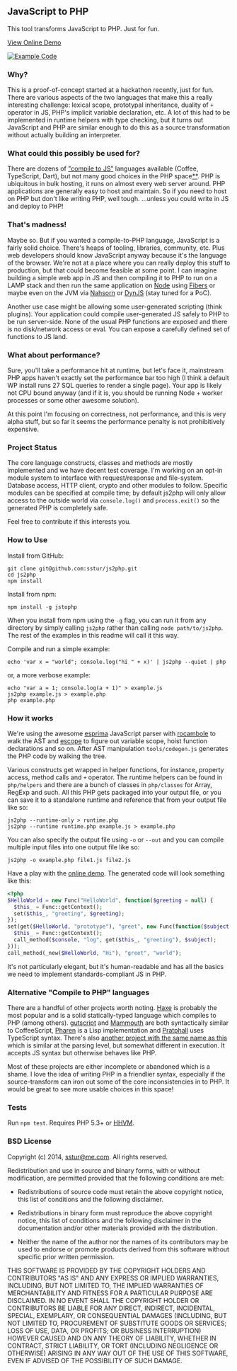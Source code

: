 ## JavaScript to PHP

This tool transforms JavaScript to PHP. Just for fun.

[View Online Demo][2]

[![Example Code](https://raw.githubusercontent.com/sstur/js2php/master/demo/images/example.png)][2]

### Why?

This is a proof-of-concept started at a hackathon recently, just for fun. There are various aspects of the two languages that make this a really interesting challenge: lexical scope, prototypal inheritance, duality of `+` operator in JS, PHP's implicit variable declaration, etc. A lot of this had to be implemented in runtime helpers with type checking, but it turns out JavaScript and PHP are similar enough to do this as a source transformation without actually building an interpreter.

### What could this possibly be used for?

There are dozens of ["compile to JS"][3] languages available (Coffee, TypeScript, Dart), but not many good choices in the PHP space[**](#alternatives). PHP is ubiquitous in bulk hosting, it runs on almost every web server around. PHP applications are generally easy to host and maintain. So if you need to host on PHP but don't like writing PHP, well tough. ...unless you could write in JS and deploy to PHP!

### That's madness!

Maybe so. But if you wanted a compile-to-PHP language, JavaScript is a fairly solid choice. There's heaps of tooling, libraries, community, etc. Plus web developers should know JavaScript anyway because it's the language of the browser. We're not at a place where you can really deploy this stuff to production, but that could become feasible at some point. I can imagine building a simple web app in JS and then compiling it to PHP to run on a LAMP stack and then run the same application on [Node][4] using [Fibers][7] or maybe even on the JVM via [Nahsorn][5] or [DynJS][6] (stay tuned for a PoC).

Another use case might be allowing some user-generated scripting (think plugins). Your application could compile user-generated JS safely to PHP to be run server-side. None of the usual PHP functions are exposed and there is no disk/network access or eval. You can expose a carefully defined set of functions to JS land.

### What about performance?

Sure, you'll take a performance hit at runtime, but let's face it, mainstream PHP apps haven't exactly set the performance bar too high (I think a default WP install runs 27 SQL queries to render a single page). Your app is likely not CPU bound anyway (and if it is, you should be running Node + worker processes or some other awesome solution).

At this point I'm focusing on correctness, not performance, and this is very alpha stuff, but so far it seems the performance penalty is not prohibitively expensive.

### Project Status

The core language constructs, classes and methods are mostly implemented and we have decent test coverage. I'm working on an opt-in module system to interface with request/response and file-system. Database access, HTTP client, crypto and other modules to follow. Specific modules can be specified at compile time; by default js2php will only allow access to the outside world via `console.log()` and `process.exit()` so the generated PHP is completely safe.

Feel free to contribute if this interests you.

### How to Use
Install from GitHub:

    git clone git@github.com:sstur/js2php.git
    cd js2php
    npm install

Install from npm:

    npm install -g jstophp

When you install from npm using the `-g` flag, you can run it from any directory by simply calling `js2php` rather than calling `node path/to/js2php`. The rest of the examples in this readme will call it this way. 

Compile and run a simple example: 

    echo 'var x = "world"; console.log("hi " + x)' | js2php --quiet | php

or, a more verbose example: 

    echo "var a = 1; console.log(a + 1)" > example.js
    js2php example.js > example.php
    php example.php

### How it works

We're using the awesome [esprima][8] JavaScript parser with [rocambole][9] to walk the AST and [escope][10] to figure out variable scope, hoist function declarations and so on. After AST manipulation `tools/codegen.js` generates the PHP code by walking the tree.

Various constructs get wrapped in helper functions, for instance, property access, method calls and `+` operator. The runtime helpers can be found in `php/helpers` and there are a bunch of classes in `php/classes` for Array, RegExp and such. All this PHP gets packaged into your output file, or you can save it to a standalone runtime and reference that from your output file like so:

    js2php --runtime-only > runtime.php
    js2php --runtime runtime.php example.js > example.php

You can also specify the output file using `-o` or `--out` and you can compile multiple input files into one output file like so:

    js2php -o example.php file1.js file2.js

Have a play with the [online demo][2]. The generated code will look something like this:

```php
<?php
$HelloWorld = new Func("HelloWorld", function($greeting = null) {
  $this_ = Func::getContext();
  set($this_, "greeting", $greeting);
});
set(get($HelloWorld, "prototype"), "greet", new Func(function($subject = null) use (&$console) {
  $this_ = Func::getContext();
  call_method($console, "log", get($this_, "greeting"), $subject);
}));
call_method(_new($HelloWorld, "Hi"), "greet", "world");
```

It's not particularly elegant, but it's human-readable and has all the basics we need to implement standards-compliant JS in PHP.

### Alternative "Compile to PHP" languages
There are a handful of other projects worth noting. [Haxe][11] is probably the most popular and is a solid statically-typed language which compiles to PHP (among others). [gutscript][19] and [Mammouth][14] are both syntactically similar to CoffeeScript, [Pharen][13] is a Lisp implementation and [Pratphall][15] uses TypeScript syntax. There's also [another project with the same name as this][18] which is similar at the parsing level, but somewhat different in execution. It accepts JS syntax but otherwise behaves like PHP.

Most of these projects are either incomplete or abandoned which is a shame. I love the idea of writing PHP in a friendlier syntax, especially if the source-transform can iron out some of the core inconsistencies in to PHP. It would be great to see more usable choices in this space!

### Tests
Run `npm test`. Requires PHP 5.3+ or [HHVM][16].

### BSD License
Copyright (c) 2014, sstur@me.com. All rights reserved.

Redistribution and use in source and binary forms, with or without modification,
are permitted provided that the following conditions are met:

 * Redistributions of source code must retain the above copyright notice, this
   list of conditions and the following disclaimer.

 * Redistributions in binary form must reproduce the above copyright notice,
   this list of conditions and the following disclaimer in the
   documentation and/or other materials provided with the distribution.

 * Neither the name of the author nor the names of its contributors may be used
   to endorse or promote products derived from this software without specific
   prior written permission.

THIS SOFTWARE IS PROVIDED BY THE COPYRIGHT HOLDERS AND CONTRIBUTORS "AS IS" AND
ANY EXPRESS OR IMPLIED WARRANTIES, INCLUDING, BUT NOT LIMITED TO, THE IMPLIED
WARRANTIES OF MERCHANTABILITY AND FITNESS FOR A PARTICULAR PURPOSE ARE
DISCLAIMED. IN NO EVENT SHALL THE COPYRIGHT HOLDER OR CONTRIBUTORS BE LIABLE FOR
ANY DIRECT, INDIRECT, INCIDENTAL, SPECIAL, EXEMPLARY, OR CONSEQUENTIAL DAMAGES
(INCLUDING, BUT NOT LIMITED TO, PROCUREMENT OF SUBSTITUTE GOODS OR SERVICES;
LOSS OF USE, DATA, OR PROFITS; OR BUSINESS INTERRUPTION) HOWEVER CAUSED AND ON
ANY THEORY OF LIABILITY, WHETHER IN CONTRACT, STRICT LIABILITY, OR TORT
(INCLUDING NEGLIGENCE OR OTHERWISE) ARISING IN ANY WAY OUT OF THE USE OF THIS
SOFTWARE, EVEN IF ADVISED OF THE POSSIBILITY OF SUCH DAMAGE.


[2]: http://sstur.github.io/js2php/demo/
[3]: https://github.com/jashkenas/coffeescript/wiki/List-of-languages-that-compile-to-JS
[4]: http://nodejs.org/
[5]: http://openjdk.java.net/projects/nashorn/
[6]: http://dynjs.org/
[7]: https://github.com/laverdet/node-fibers/
[8]: http://esprima.org/
[9]: https://github.com/millermedeiros/rocambole
[10]: https://github.com/Constellation/escope
[11]: http://haxe.org/
[13]: http://scriptor.github.io/pharen/
[14]: http://mammouth.wamalaka.com/
[15]: http://cretz.github.io/pratphall/
[16]: http://hhvm.com/
[17]: https://github.com/jakubkulhan/js2php
[18]: https://github.com/endel/js2php
[19]: https://github.com/c9s/gutscript
